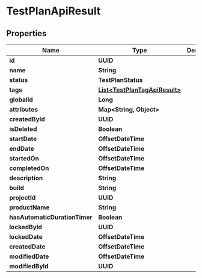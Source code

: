 

# TestPlanApiResult


## Properties

| Name | Type | Description | Notes |
|------------ | ------------- | ------------- | -------------|
|**id** | **UUID** |  |  |
|**name** | **String** |  |  |
|**status** | **TestPlanStatus** |  |  |
|**tags** | [**List&lt;TestPlanTagApiResult&gt;**](TestPlanTagApiResult.md) |  |  |
|**globalId** | **Long** |  |  |
|**attributes** | **Map&lt;String, Object&gt;** |  |  |
|**createdById** | **UUID** |  |  |
|**isDeleted** | **Boolean** |  |  |
|**startDate** | **OffsetDateTime** |  |  [optional] |
|**endDate** | **OffsetDateTime** |  |  [optional] |
|**startedOn** | **OffsetDateTime** |  |  [optional] |
|**completedOn** | **OffsetDateTime** |  |  [optional] |
|**description** | **String** |  |  [optional] |
|**build** | **String** |  |  [optional] |
|**projectId** | **UUID** |  |  [optional] |
|**productName** | **String** |  |  [optional] |
|**hasAutomaticDurationTimer** | **Boolean** |  |  [optional] |
|**lockedById** | **UUID** |  |  [optional] |
|**lockedDate** | **OffsetDateTime** |  |  [optional] |
|**createdDate** | **OffsetDateTime** |  |  [optional] |
|**modifiedDate** | **OffsetDateTime** |  |  [optional] |
|**modifiedById** | **UUID** |  |  [optional] |



